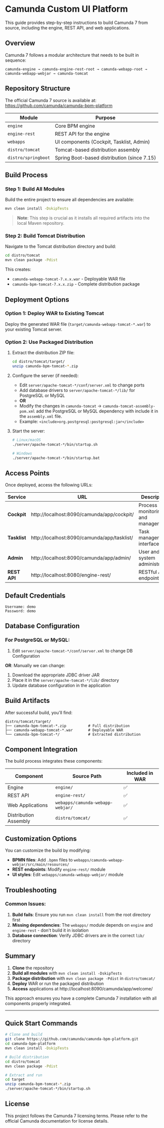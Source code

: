 # Camunda Custom UI Platform

This guide provides step-by-step instructions to build Camunda 7 from source, including the engine, REST API, and web applications.

## Overview

Camunda 7 follows a modular architecture that needs to be built in sequence:

```
camunda-engine → camunda-engine-rest-root → camunda-webapp-root → camunda-webapp-webjar → camunda-tomcat
```

## Repository Structure

The official Camunda 7 source is available at: https://github.com/camunda/camunda-bpm-platform

| Module | Purpose |
|--------|---------|
| `engine` | Core BPM engine |
| `engine-rest` | REST API for the engine |
| `webapps` | UI components (Cockpit, Tasklist, Admin) |
| `distro/tomcat` | Tomcat-based distribution assembly |
| `distro/springboot` | Spring Boot-based distribution (since 7.15) |

## Build Process

### Step 1: Build All Modules

Build the entire project to ensure all dependencies are available:

```bash
mvn clean install -DskipTests
```

> **Note**: This step is crucial as it installs all required artifacts into the local Maven repository.

### Step 2: Build Tomcat Distribution

Navigate to the Tomcat distribution directory and build:

```bash
cd distro/tomcat
mvn clean package -Pdist
```

This creates:
- `camunda-webapp-tomcat-7.x.x.war` - Deployable WAR file
- `camunda-bpm-tomcat-7.x.x.zip` - Complete distribution package

## Deployment Options

### Option 1: Deploy WAR to Existing Tomcat

Deploy the generated WAR file (`target/camunda-webapp-tomcat-*.war`) to your existing Tomcat server.

### Option 2: Use Packaged Distribution

1. Extract the distribution ZIP file:
   ```bash
   cd distro/tomcat/target/
   unzip camunda-bpm-tomcat-*.zip
   ```

2. Configure the server (if needed):
   - Edit `server/apache-tomcat-*/conf/server.xml` to change ports
   - Add database drivers to `server/apache-tomcat-*/lib/` for PostgreSQL or MySQL
   - **OR**
   - Modify the changes in `camunda-tomcat` → `camunda-tomcat-assembly-pom.xml` add the PostgreSQL or MySQL dependency with include it in the `assembly.xml` file.
   - Example: `<include>org.postgresql:postgresql:jar</include>`

3. Start the server:
   ```bash
   # Linux/macOS
   ./server/apache-tomcat-*/bin/startup.sh
   
   # Windows
   ./server/apache-tomcat-*/bin/startup.bat
   ```

## Access Points

Once deployed, access the following URLs:

| Service | URL | Description |
|---------|-----|-------------|
| **Cockpit**  | http://localhost:8090/camunda/app/cockpit/ | Process monitoring and management |
| **Tasklist** | http://localhost:8090/camunda/app/tasklist/ | Task management interface |
| **Admin**    | http://localhost:8090/camunda/app/admin/ | User and system administration |
| **REST API** | http://localhost:8080/engine-rest/ | RESTful API endpoint |

## Default Credentials

```
Username: demo
Password: demo
```

## Database Configuration

### For PostgreSQL or MySQL:

1. Edit `server/apache-tomcat-*/conf/server.xml` to change DB Configuration

**OR**: Manually we can change:

1. Download the appropriate JDBC driver JAR
2. Place it in the `server/apache-tomcat-*/lib/` directory
3. Update database configuration in the application

## Build Artifacts

After successful build, you'll find:

```
distro/tomcat/target/
├── camunda-bpm-tomcat-*.zip          # Full distribution
├── camunda-webapp-tomcat-*.war       # Deployable WAR
└── camunda-bpm-tomcat-*/             # Extracted distribution
```

## Component Integration

The build process integrates these components:

| Component | Source Path | Included in WAR |
|-----------|-------------|-----------------|
| Engine | `engine/` | ✅ |
| REST API | `engine-rest/` | ✅ |
| Web Applications | `webapps/camunda-webapp-webjar/` | ✅ |
| Distribution Assembly | `distro/tomcat/` | ✅ |

## Customization Options

You can customize the build by modifying:

- **BPMN files**: Add `.bpmn` files to `webapps/camunda-webapp-webjar/src/main/resources/`
- **REST endpoints**: Modify `engine-rest/` module
- **UI styles**: Edit `webapps/camunda-webapp-webjar/` module

## Troubleshooting

### Common Issues:

1. **Build fails**: Ensure you run `mvn clean install` from the root directory first
2. **Missing dependencies**: The `webapps/` module depends on `engine` and `engine-rest` - don't build it in isolation
3. **Database connection**: Verify JDBC drivers are in the correct `lib/` directory


## Summary

1. **Clone** the repository
2. **Build all modules** with `mvn clean install -DskipTests`
3. **Package distribution** with `mvn clean package -Pdist` in `distro/tomcat/`
4. **Deploy** WAR or run the packaged distribution
5. **Access** applications at http://localhost:8090/camunda/app/welcome/

This approach ensures you have a complete Camunda 7 installation with all components properly integrated.

---

## Quick Start Commands

```bash
# Clone and build
git clone https://github.com/camunda/camunda-bpm-platform.git
cd camunda-bpm-platform
mvn clean install -DskipTests

# Build distribution
cd distro/tomcat
mvn clean package -Pdist

# Extract and run
cd target
unzip camunda-bpm-tomcat-*.zip
./server/apache-tomcat-*/bin/startup.sh
```

## License

This project follows the Camunda 7 licensing terms. Please refer to the official Camunda documentation for license details.